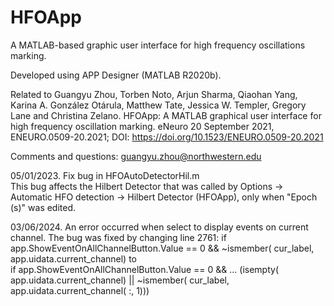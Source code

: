 # HFOApp

A MATLAB-based graphic user interface for high frequency oscillations marking.

Developed using APP Designer (MATLAB R2020b).

Related to Guangyu Zhou, Torben Noto, Arjun Sharma, Qiaohan Yang, Karina A. González Otárula, Matthew Tate, Jessica W. Templer, Gregory Lane and Christina Zelano. HFOApp: A MATLAB graphical user interface for high frequency oscillation marking. eNeuro 20 September 2021, ENEURO.0509-20.2021; DOI: https://doi.org/10.1523/ENEURO.0509-20.2021 


Comments and questions: guangyu.zhou@northwestern.edu




05/01/2023. Fix bug in HFOAutoDetectorHil.m       
          This bug affects the Hilbert Detector that was called by 
          Options -> Automatic HFO detection -> Hilbert Detector (HFOApp), only when "Epoch (s)" was edited.


03/06/2024. An error occurred when select to display events on current channel. 
	The bug was fixed by changing line 2761: if app.ShowEventOnAllChannelButton.Value == 0 && ~ismember( cur_label, app.uidata.current_channel) 
	to         
	if app.ShowEventOnAllChannelButton.Value == 0 && ...
                    (isempty( app.uidata.current_channel) || ~ismember( cur_label, app.uidata.current_channel( :, 1)))

